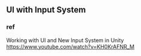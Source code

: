 ## UI with Input System




### ref 
Working with UI and New Input System in Unity \
https://www.youtube.com/watch?v=KH0KrAFNR_M



